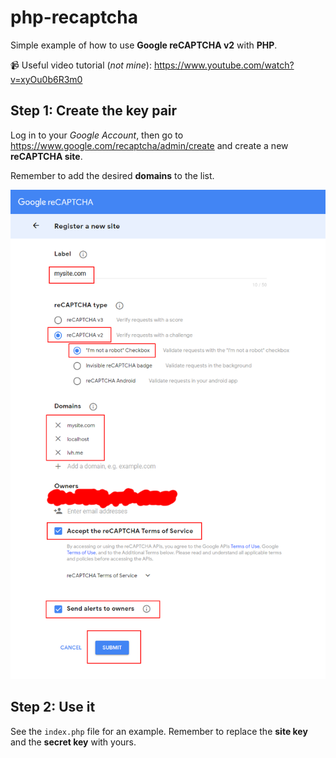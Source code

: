 # php-recaptcha

Simple example of how to use **Google reCAPTCHA v2** with **PHP**.

:video_camera: Useful video tutorial (_not mine_): https://www.youtube.com/watch?v=xyOu0b6R3m0

## Step 1: Create the key pair

Log in to your _Google Account_, then go to https://www.google.com/recaptcha/admin/create and create a new **reCAPTCHA site**.

Remember to add the desired **domains** to the list.

![Screenshot](screen-01.png)

## Step 2: Use it

See the `index.php` file for an example. Remember to replace the **site key** and the **secret key** with yours.
